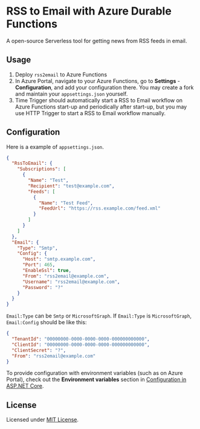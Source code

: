 # RSS to Email with Azure Durable Functions

A open-source Serverless tool for getting news from RSS feeds in email.

## Usage

1.  Deploy `rss2email` to Azure Functions
2.  In Azure Portal, navigate to your Azure Functions, go to **Settings** - **Configuration**, and add your configuration there.
    You may create a fork and maintain your `appsettings.json` yourself.
3.  Time Trigger should automatically start a RSS to Email workflow on Azure Functions start-up and periodically after start-up,
    but you may use HTTP Trigger to start a RSS to Email workflow manually.

## Configuration

Here is a example of `appsettings.json`.

```json
{
  "RssToEmail": {
    "Subscriptions": [
      {
        "Name": "Test",
        "Recipient": "test@example.com",
        "Feeds": [
          {
            "Name": "Test Feed",
            "FeedUrl": "https://rss.example.com/feed.xml"
          }
        ]
      }
    ]
  },
  "Email": {
    "Type": "Smtp",
    "Config": {
      "Host": "smtp.example.com",
      "Port": 465,
      "EnableSsl": true,
      "From": "rss2email@example.com",
      "Username": "rss2email@example.com",
      "Password": "?"
    }
  }
}
```

`Email:Type` can be `Smtp` or `MicrosoftGraph`.
If `Email:Type` is `MicrosoftGraph`, `Email:Config` should be like this:

```json
{
  "TenantId": "00000000-0000-0000-0000-000000000000",
  "ClientId": "00000000-0000-0000-0000-000000000000",
  "ClientSecret": "?",
  "From": "rss2email@example.com"
}
```

To provide configuration with environment variables (such as on Azure Portal),
check out the **Environment variables** section in
[Configuration in ASP.NET Core](https://docs.microsoft.com/aspnet/core/fundamentals/configuration/).

## License

Licensed under [MIT License](LICENSE).
